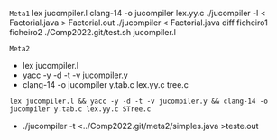 `Meta1`
lex jucompiler.l
clang-14 -o jucompiler lex.yy.c
./jucompiler -l < Factorial.java > Factorial.out
./jucompiler < Factorial.java
diff ficheiro1 ficheiro2
./Comp2022.git/test.sh jucompiler.l

`Meta2`

- lex jucompiler.l
- yacc -y -d -t -v jucompiler.y
- clang-14 -o jucompiler y.tab.c lex.yy.c tree.c

`lex jucompiler.l && yacc -y -d -t -v jucompiler.y && clang-14 -o jucompiler y.tab.c lex.yy.c STree.c`

- ./jucompiler -t <../Comp2022.git/meta2/simples.java >teste.out
